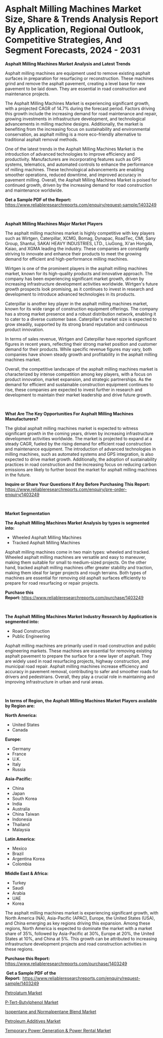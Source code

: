 <p><h1>Asphalt Milling Machines Market Size, Share & Trends Analysis Report By Application, Regional Outlook, Competitive Strategies, And Segment Forecasts, 2024 - 2031</h1></p><p><strong>Asphalt Milling Machines Market Analysis and Latest Trends</strong></p>
<p><p>Asphalt milling machines are equipment used to remove existing asphalt surfaces in preparation for resurfacing or reconstruction. These machines grind and remove the asphalt pavement, creating a level base for new pavement to be laid down. They are essential in road construction and maintenance projects.</p><p>The Asphalt Milling Machines Market is experiencing significant growth, with a projected CAGR of 14.7% during the forecast period. Factors driving this growth include the increasing demand for road maintenance and repair, growing investments in infrastructure development, and technological advancements in milling machine designs. Additionally, the market is benefiting from the increasing focus on sustainability and environmental conservation, as asphalt milling is a more eco-friendly alternative to traditional asphalt removal methods.</p><p>One of the latest trends in the Asphalt Milling Machines Market is the introduction of advanced technologies to improve efficiency and productivity. Manufacturers are incorporating features such as GPS systems, telematics, and automated controls to enhance the performance of milling machines. These technological advancements are enabling smoother operations, reduced downtime, and improved accuracy in pavement milling. Overall, the Asphalt Milling Machines Market is poised for continued growth, driven by the increasing demand for road construction and maintenance worldwide.</p></p>
<p><strong>Get a Sample PDF of the Report:&nbsp;</strong> <a href="https://www.reliableresearchreports.com/enquiry/request-sample/1403249">https://www.reliableresearchreports.com/enquiry/request-sample/1403249</a></p>
<p>&nbsp;</p>
<p><strong>Asphalt Milling Machines Major Market Players</strong></p>
<p><p>The asphalt milling machines market is highly competitive with key players such as Wirtgen, Caterpillar, XCMG, Bomag, Dynapac, RoadTec, CMI, Sany Group, Shantui, SAKAI HEAVY INDUSTRIES, LTD., LiuGong, Xi'an Hongda, Kaiao, and XGMA leading the industry. These companies are constantly striving to innovate and enhance their products to meet the growing demand for efficient and high-performance milling machines.</p><p>Wirtgen is one of the prominent players in the asphalt milling machines market, known for its high-quality products and innovative approach. The company has been experiencing significant market growth, driven by increasing infrastructure development activities worldwide. Wirtgen's future growth prospects look promising, as it continues to invest in research and development to introduce advanced technologies in its products.</p><p>Caterpillar is another key player in the asphalt milling machines market, known for its wide range of construction equipment offerings. The company has a strong market presence and a robust distribution network, enabling it to cater to a diverse customer base. Caterpillar's market size is expected to grow steadily, supported by its strong brand reputation and continuous product innovation.</p><p>In terms of sales revenue, Wirtgen and Caterpillar have reported significant figures in recent years, reflecting their strong market position and customer demand for their products. While specific revenue figures may vary, both companies have shown steady growth and profitability in the asphalt milling machines market.</p><p>Overall, the competitive landscape of the asphalt milling machines market is characterized by intense competition among key players, with a focus on product innovation, market expansion, and strategic partnerships. As the demand for efficient and sustainable construction equipment continues to rise, these companies are expected to invest further in research and development to maintain their market leadership and drive future growth.</p></p>
<p>&nbsp;</p>
<p><strong>What Are The Key Opportunities For Asphalt Milling Machines Manufacturers?</strong></p>
<p><p>The global asphalt milling machines market is expected to witness significant growth in the coming years, driven by increasing infrastructure development activities worldwide. The market is projected to expand at a steady CAGR, fueled by the rising demand for efficient road construction and maintenance equipment. The introduction of advanced technologies in milling machines, such as automated systems and GPS integration, is also expected to drive market growth. Additionally, the adoption of sustainability practices in road construction and the increasing focus on reducing carbon emissions are likely to further boost the market for asphalt milling machines in the future.</p></p>
<p><strong>Inquire or Share Your Questions If Any Before Purchasing This Report:</strong> <a href="https://www.reliableresearchreports.com/enquiry/pre-order-enquiry/1403249">https://www.reliableresearchreports.com/enquiry/pre-order-enquiry/1403249</a></p>
<p>&nbsp;</p>
<p><strong>Market Segmentation</strong></p>
<p><strong>The Asphalt Milling Machines Market Analysis by types is segmented into:</strong></p>
<p><ul><li>Wheeled Asphalt Milling Machines</li><li>Tracked Asphalt Milling Machines</li></ul></p>
<p><p>Asphalt milling machines come in two main types: wheeled and tracked. Wheeled asphalt milling machines are versatile and easy to maneuver, making them suitable for small to medium-sized projects. On the other hand, tracked asphalt milling machines offer greater stability and traction, making them ideal for larger projects and rough terrains. Both types of machines are essential for removing old asphalt surfaces efficiently to prepare for road resurfacing or repair projects.</p></p>
<p><strong>Purchase this Report:&nbsp;</strong><a href="https://www.reliableresearchreports.com/purchase/1403249">https://www.reliableresearchreports.com/purchase/1403249</a></p>
<p>&nbsp;</p>
<p><strong>The Asphalt Milling Machines Market Industry Research by Application is segmented into:</strong></p>
<p><ul><li>Road Construction</li><li>Public Engineering</li></ul></p>
<p><p>Asphalt milling machines are primarily used in road construction and public engineering markets. These machines are essential for removing existing asphalt pavement to prepare the surface for a new layer of asphalt. They are widely used in road resurfacing projects, highway construction, and municipal road repair. Asphalt milling machines increase efficiency and accuracy in pavement removal, contributing to safer and smoother roads for drivers and pedestrians. Overall, they play a crucial role in maintaining and improving infrastructure in urban and rural areas.</p></p>
<p>&nbsp;</p>
<p><strong>In terms of Region, the Asphalt Milling Machines Market Players available by Region are:</strong></p>
<p>
    <p> <strong> North America: </strong>
        <ul>
            <li>United States</li>
            <li>Canada</li>
        </ul>
        </p> 
    <p> <strong> Europe: </strong>
        <ul>
            <li>Germany</li>
            <li>France</li>
            <li>U.K.</li>
            <li>Italy</li>
            <li>Russia</li>
        </ul>
        </p> 
    <p> <strong> Asia-Pacific: </strong>
        <ul>
            <li>China</li>
            <li>Japan</li>
            <li>South Korea</li>
            <li>India</li>
            <li>Australia</li>
            <li>China Taiwan</li>
            <li>Indonesia</li>
            <li>Thailand</li>
            <li>Malaysia</li>
        </ul>
        </p> 
    <p> <strong> Latin America: </strong>
        <ul>
            <li>Mexico</li>
            <li>Brazil</li>
            <li>Argentina Korea</li>
            <li>Colombia</li>
        </ul>
        </p> 
    <p> <strong> Middle East & Africa: </strong>
        <ul>
            <li>Turkey</li>
            <li>Saudi</li>
            <li>Arabia</li>
            <li>UAE</li>
            <li>Korea</li>
        </ul>
    </p>
    </p>
<p><p>The asphalt milling machines market is experiencing significant growth, with North America (NA), Asia-Pacific (APAC), Europe, the United States (USA), and China emerging as key regions driving this expansion. Among these regions, North America is expected to dominate the market with a market share of 35%, followed by Asia-Pacific at 30%, Europe at 20%, the United States at 10%, and China at 5%. This growth can be attributed to increasing infrastructure development projects and road construction activities in these regions.</p></p>
<p><strong>Purchase this Report: </strong><a href="https://www.reliableresearchreports.com/purchase/1403249">https://www.reliableresearchreports.com/purchase/1403249</a></p>
<p>&nbsp;<strong>Get a Sample PDF of the Report:&nbsp;&nbsp;</strong><a href="https://www.reliableresearchreports.com/enquiry/request-sample/1403249">https://www.reliableresearchreports.com/enquiry/request-sample/1403249</a></p>
<p><strong></strong></p>
<p><p><a href="https://view.publitas.com/reportprime-1/petrolatum-market-size-focuses-on-market-dynamics-in-depth-analysis-and-future-projections-of-its-market-forecasted-for-period-from-2024-to-2031/">Petrolatum Market</a></p><p><a href="https://frill-swim-3cd.notion.site/P-Tert-Butylphenol-Market-Research-Report-Forecasted-for-Period-from-2024-2031-by-Market-Type-Ma-e4142ddb2adc45b691853902fda7efec">P-Tert-Butylphenol Market</a></p><p><a href="https://cute-banjo-8ca.notion.site/Insights-into-Isopentane-and-Normalpentane-Blend-Market-Size-Analysing-Market-Share-Trends-and-Gr-9ad85e62dea34c34aab419c05b957ea1">Isopentane and Normalpentane Blend Market</a></p><p><a href="https://view.publitas.com/reportprime-1/petroleum-additives-market-research-report-forecasted-for-period-from-2024-2031-by-market-type-market-application-and-region/">Petroleum Additives Market</a></p><p><a href="https://meowing-lemming-dd3.notion.site/Temporary-Power-Generation-Power-Rental-Market-Size-Focuses-on-Market-Dynamics-In-Depth-Analysis--d1a03669bd734d41aee6bb15123097c7">Temporary Power Generation & Power Rental Market</a></p></p>